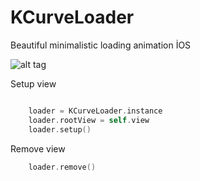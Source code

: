 # KCurveLoader
Beautiful minimalistic loading animation İOS

![alt tag](https://cloud.githubusercontent.com/assets/16580898/24317076/be649ce0-10fc-11e7-98a0-8ed25effcb88.png)

Setup view

```Swift

    loader = KCurveLoader.instance
    loader.rootView = self.view
    loader.setup()

```

Remove view

```Swift
    loader.remove()
```
